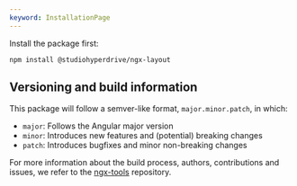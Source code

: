 ```yaml
---
keyword: InstallationPage
---
```


Install the package first:

```shell
npm install @studiohyperdrive/ngx-layout
```

## Versioning and build information

This package will follow a semver-like format, `major.minor.patch`, in which:

-   `major`: Follows the Angular major version
-   `minor`: Introduces new features and (potential) breaking changes
-   `patch`: Introduces bugfixes and minor non-breaking changes

For more information about the build process, authors, contributions and issues, we refer to the [ngx-tools](https://github.com/studiohyperdrive/ngx-tools) repository.
